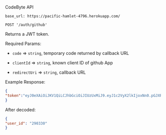 CodeByte API

`base_url: https://pacific-hamlet-4796.herokuapp.com/`

`POST '/auth/github'`

Returns a JWT token.

Required Params: 

* `code` => `string`, temporary code returned by callback URL

* `clientId` => `string`, known client ID of github App

* `redirectUri` => `string`, callback URL

Example Response:

```json
{
"token":"eyJ0eXAiOiJKV1QiLCJhbGciOiJIUzUxMiJ9.eyJ1c2VyX2lkIjoxNn0.pGJXRN1Y32xO9ilKn-j7wdkK7CBUpCp49D7j-72Kokp1_bG09wphgTr0dimiJ8Fsqsut19SY3EYwMxkvGDqvZg"
}
```

After decoded:
```json
{
"user_id": "290330"
}
```